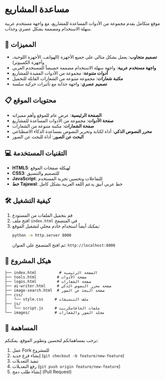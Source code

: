 # مساعدة المشاريع

موقع متكامل يقدم مجموعة من الأدوات المساعدة للمشاريع، مع واجهة مستخدم عربية سهلة الاستخدام ومصممة بشكل عصري وجذاب.

## 🚀 المميزات

- **تصميم متجاوب**: يعمل بشكل مثالي على جميع الأجهزة (الهواتف، الأجهزة اللوحية، وأجهزة الكمبيوتر)
- **واجهة مستخدم عربية**: واجهة سهلة الاستخدام مصممة خصيصاً للمستخدم العربي
- **أدوات متنوعة**: مجموعة من الأدوات المفيدة للمشاريع
- **مكتبة شعارات**: مجموعة متنوعة من الشعارات القابلة للتحميل
- **تصميم عصري**: واجهة جذابة مع تأثيرات حركية سلسة

## 📋 محتويات الموقع

- **الصفحة الرئيسية**: عرض عام للموقع وأهم مميزاته
- **صفحة الأدوات**: مجموعة من الأدوات المساعدة للمشاريع
- **صفحة الشعارات**: مكتبة متنوعة من الشعارات
- **محرر النصوص الذكي**: أداة لكتابة وتحرير النصوص بمساعدة الذكاء الاصطناعي
- **البحث عن الصور**: أداة للبحث عن الصور

## 💻 التقنيات المستخدمة

- **HTML5**: لهيكلة صفحات الموقع
- **CSS3**: للتصميم والتنسيق
- **JavaScript**: للتفاعلات وتحسين تجربة المستخدم
- **خط Tajawal**: خط عربي أنيق يدعم اللغة العربية بشكل كامل

## 🛠️ كيفية التشغيل

1. قم بتحميل الملفات من المستودع
2. افتح ملف `index.html` في المتصفح
3. يمكنك أيضاً استخدام خادم محلي لتشغيل الموقع:
   ```bash
   python -m http.server 8000
   ```
   ثم افتح المتصفح على العنوان: `http://localhost:8000`

## 📁 هيكل المشروع

```
├── index.html          # الصفحة الرئيسية
├── tools.html         # صفحة الأدوات
├── logos.html         # صفحة الشعارات
├── ai-writer.html     # صفحة محرر النصوص الذكي
├── image-search.html  # صفحة البحث عن الصور
├── css/
│   └── style.css     # ملف التنسيقات
├── js/
│   └── script.js     # ملفات الجافاسكريبت
└── images/           # مجلد الصور والشعارات
```

## 🤝 المساهمة

نرحب بمساهماتكم لتحسين وتطوير الموقع. يمكنكم:

1. عمل Fork للمشروع
2. إنشاء فرع جديد (`git checkout -b feature/new-feature`)
3. تنفيذ التعديلات
4. رفع التعديلات (`git push origin feature/new-feature`)
5. إنشاء طلب دمج (Pull Request)

